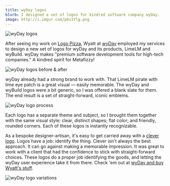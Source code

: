 ```yaml
---
title: wyDay logos
blurb: I designed a set of logos for kindred software company wyDay.
image: http://i.imgur.com/pbs1Ylg.png
---
```


![wyDay logos](http://i.imgur.com/pbs1Ylg.png)

After seeing my work on [Logo Pizza](http://logo.pizza), Wyatt at [wyDay](https://wyday.com/) employed my services to design a new set of logos for wyDay and its products, LimeLM and wyBuild. wyDay makes "premium software development tools for high-tech companies." A kindred spirit for Metafizzy!

![wyDay logos before & after](http://i.imgur.com/jUySqoc.png)

wyDay already had a strong brand to work with. That LimeLM pirate with lime eye patch is a great visual — easily memorable. The wyDay and wyBuild logos were a bit generic, so I was offered a blank slate for them. The end result is a set of straight-forward, iconic emblems.

![wyDay logo process](http://i.imgur.com/NtquYbV.png)

Each logo has a separate theme and subject, so I brought them together with the same visual style: clear, distinct shapes; flat color; and friendly, rounded corners. Each of these logos is instantly recognizable.

As a bespoke designer-artisan, it's easy to get carried away with a [clever logo](/blog/rgb-schemes-logo). Logos have a job: identify the thing. Clever isn't always the best approach. It can go against making a memorable impression. It was great to work with a client that had the confidence to stick with straight-forward choices. These logos do a proper job identifying the goods, and letting the wyDay user experience take it from there. Check 'em out at [wyDay and buy Wyatt's stuff](https://wyday.com).

![wyDay logo variations](http://i.imgur.com/IXCKuNR.png)
